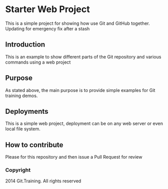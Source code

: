 # Starter Web Project

This is a simple project for showing how use Git and GitHub together. Updating for emergency fix after a stash

## Introduction

This is an example to show different parts of the Git repository and various commands using a web project

## Purpose

As stated above, the main purpose is to provide simple examples for Git training demos.

## Deployments

This is a simple web project, deployment can be on any web server or even local file system.

## How to contribute

Please for this repository and then issue a Pull Request for review

### Copyright

2014 Git.Training. All rights reserved